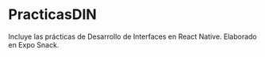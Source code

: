 # PracticasDIN
Incluye las prácticas de Desarrollo de Interfaces en React Native. Elaborado en Expo Snack.
